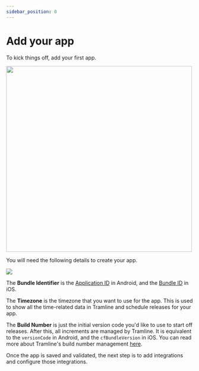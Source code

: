 ```yaml
---
sidebar_position: 0
---
```


# Add your app

To kick things off, add your first app.

<p><img height="500" src="/img/add-first-app.png" width="500"/></p>

You will need the following details to create your app.

![](/img/create-new-app.png)

The **Bundle Identifier** is the [Application ID](https://developer.android.com/studio/build/configure-app-module#set-application-id) in Android, and the [Bundle ID](https://developer.apple.com/documentation/appstoreconnectapi/bundle_ids) in iOS.

The **Timezone** is the timezone that you want to use for the app. This is used to show all the time-related data in Tramline and schedule releases for your app.

The **Build Number** is just the initial version code you'd like to use to start off releases. After this, all increments are managed by Tramline.
It is equivalent to the `versionCode` in Android, and the `cfBundleVersion` in iOS. You can read more about Tramline's build number management [here](/using-tramline/build-number-management).

Once the app is saved and validated, the next step is to add integrations and configure those integrations.
